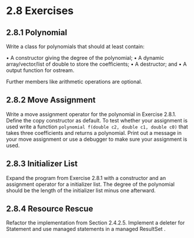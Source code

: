 # 2.8 Exercises

## 2.8.1 Polynomial

Write a class for polynomials that should at least contain:

• A constructor giving the degree of the polynomial;
• A dynamic array/vector/list of double to store the coefficients;
• A destructor; and
• A output function for ostream.

Further members like arithmetic operations are optional.

## 2.8.2 Move Assignment

Write a move assignment operator for the polynomial in Exercise 2.8.1.
Define the copy constructor as default. To test whether your assignment is 
used write a function `polynomial f(double c2, double c1, double c0)` that 
takes three coefficients and returns a polynomial. Print out a message 
in your move assignment or use a debugger to make sure your assignment is used.

## 2.8.3 Initializer List

Expand the program from Exercise 2.8.1 with a constructor and an assignment operator
for a initializer list. The degree of the polynomial should be the length of the initializer list
minus one afterward.

## 2.8.4 Resource Rescue

Refactor the implementation from Section 2.4.2.5. Implement a deleter for Statement and use
managed statements in a managed ResultSet .
